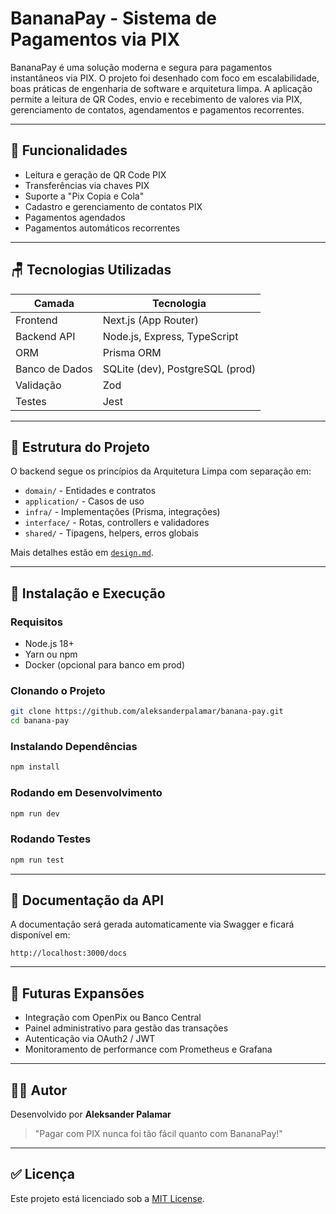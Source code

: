 # BananaPay - Sistema de Pagamentos via PIX

BananaPay é uma solução moderna e segura para pagamentos instantâneos via PIX. O projeto foi desenhado com foco em escalabilidade, boas práticas de engenharia de software e arquitetura limpa. A aplicação permite a leitura de QR Codes, envio e recebimento de valores via PIX, gerenciamento de contatos, agendamentos e pagamentos recorrentes.

---

## 🌟 Funcionalidades

- Leitura e geração de QR Code PIX
- Transferências via chaves PIX
- Suporte a "Pix Copia e Cola"
- Cadastro e gerenciamento de contatos PIX
- Pagamentos agendados
- Pagamentos automáticos recorrentes

---

## 🪑 Tecnologias Utilizadas

| Camada         | Tecnologia                      |
| -------------- | ------------------------------- |
| Frontend       | Next.js (App Router)            |
| Backend API    | Node.js, Express, TypeScript    |
| ORM            | Prisma ORM                      |
| Banco de Dados | SQLite (dev), PostgreSQL (prod) |
| Validação      | Zod                             |
| Testes         | Jest                            |

---

## 📁 Estrutura do Projeto

O backend segue os princípios da Arquitetura Limpa com separação em:

- `domain/` - Entidades e contratos
- `application/` - Casos de uso
- `infra/` - Implementações (Prisma, integrações)
- `interface/` - Rotas, controllers e validadores
- `shared/` - Tipagens, helpers, erros globais

Mais detalhes estão em [`design.md`](./design.md).

---

## 🎨 Instalação e Execução

### Requisitos

- Node.js 18+
- Yarn ou npm
- Docker (opcional para banco em prod)

### Clonando o Projeto

```bash
git clone https://github.com/aleksanderpalamar/banana-pay.git
cd banana-pay
```

### Instalando Dependências

```bash
npm install
```

### Rodando em Desenvolvimento

```bash
npm run dev
```

### Rodando Testes

```bash
npm run test
```

---

## 📑 Documentação da API

A documentação será gerada automaticamente via Swagger e ficará disponível em:

```
http://localhost:3000/docs
```

---

## 🚀 Futuras Expansões

- Integração com OpenPix ou Banco Central
- Painel administrativo para gestão das transações
- Autenticação via OAuth2 / JWT
- Monitoramento de performance com Prometheus e Grafana

---

## 👨‍💼 Autor

Desenvolvido por **Aleksander Palamar**

> "Pagar com PIX nunca foi tão fácil quanto com BananaPay!"

---

## ✅ Licença

Este projeto está licenciado sob a [MIT License](./LICENSE).
